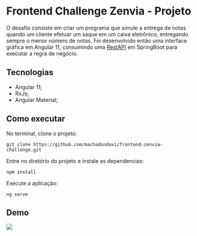 # Frontend Challenge Zenvia - Projeto

O desafio consiste em criar um programa que simule a entrega de notas quando um cliente efetuar um saque em um caixa eletrônico, entregando sempre o menor número de notas. Foi desenvolvido então uma interface gráfica em Angular 11, consumindo uma [RestAPI](https://github.com/machadondavi/backend-zenvia-challenge) em SpringBoot para executar a regra de negócio.

## Tecnologias

 - Angular 11;
 - RxJs;
 - Angular Material;

## Como executar

No terminal, clone o projeto: 

`git clone https://github.com/machadondavi/frontend-zenvia-challenge.git`

Entre no diretório do projeto e instale as dependencias:

`npm install `

Execute a aplicação:

`ng serve`

## Demo

<img src="https://github.com/machadondavi/frontend-zenvia-challenge/blob/branch-dev/src/assets/gif/caixa-eletronico.gif">
